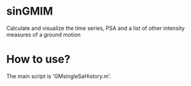 # sinGMIM
Calculate and visualize the time series, PSA and a list of other intensity measures of a ground motion

# How to use?
The main script is 'GMsingleSaHistory.m'.
